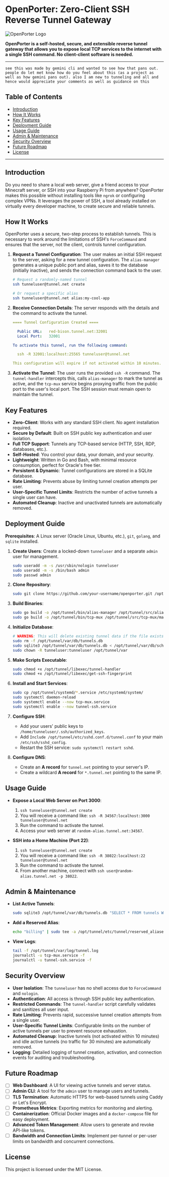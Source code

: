 # OpenPorter: Zero-Client SSH Reverse Tunnel Gateway

![OpenPorter Logo](https://i.imgur.com/KV2N3yE.png) 

**OpenPorter is a self-hosted, secure, and extensible reverse tunnel gateway that allows you to expose local TCP services to the internet with a single SSH command. No client-client software is needed.**

---
```see this was made by gemini cli and wanted to see how that pans out. people do let met know how do you feel about this (as a project as well as how gemini pans out). also I am new to tunneling and all and hence would appreciate your comments as well as guidance on this```

## Table of Contents

- [Introduction](#introduction)
- [How It Works](#how-it-works)
- [Key Features](#key-features)
- [Deployment Guide](#deployment-guide)
- [Usage Guide](#usage-guide)
- [Admin & Maintenance](#admin--maintenance)
- [Security Overview](#security-overview)
- [Future Roadmap](#future-roadmap)
- [License](#license)

---

## Introduction

Do you need to share a local web server, give a friend access to your Minecraft server, or SSH into your Raspberry Pi from anywhere? OpenPorter makes this possible without installing tools like `ngrok` or configuring complex VPNs. It leverages the power of SSH, a tool already installed on virtually every developer machine, to create secure and reliable tunnels.

## How It Works

OpenPorter uses a secure, two-step process to establish tunnels. This is necessary to work around the limitations of SSH's `ForceCommand` and ensures that the server, not the client, controls tunnel configuration.

1.  **Request a Tunnel Configuration**: The user makes an initial SSH request to the server, asking for a new tunnel configuration. The `alias-manager` generates a unique public port and alias, saves it to the database (initially inactive), and sends the connection command back to the user.
    ```bash
    # Request a randomly-named tunnel
    ssh tunneluser@tunnel.net create
    
    # Or request a specific alias
    ssh tunneluser@tunnel.net alias:my-cool-app
    ```

2.  **Receive Connection Details**: The server responds with the details and the command to activate the tunnel.
    ```yaml
    ==== Tunnel Configuration Created ====

      Public URL:   red-bison.tunnel.net:32001
      Local Port:   32001

    To activate this tunnel, run the following command:

      ssh -R 32001:localhost:25565 tunneluser@tunnel.net

    This configuration will expire if not activated within 10 minutes.
    ```

3.  **Activate the Tunnel**: The user runs the provided `ssh -R` command. The `tunnel-handler` intercepts this, calls `alias-manager` to mark the tunnel as active, and the `tcp-mux` service begins proxying traffic from the public port to the user's local port. The SSH session must remain open to maintain the tunnel.

## Key Features

-   **Zero-Client**: Works with any standard SSH client. No agent installation required.
-   **Secure by Default**: Built on SSH public key authentication and user isolation.
-   **Full TCP Support**: Tunnels any TCP-based service (HTTP, SSH, RDP, databases, etc.).
-   **Self-Hosted**: You control your data, your domain, and your security.
-   **Lightweight**: Written in Go and Bash, with minimal resource consumption, perfect for Oracle's free tier.
-   **Persistent & Dynamic**: Tunnel configurations are stored in a SQLite database.
-   **Rate Limiting**: Prevents abuse by limiting tunnel creation attempts per user.
-   **User-Specific Tunnel Limits**: Restricts the number of active tunnels a single user can have.
-   **Automated Cleanup**: Inactive and unactivated tunnels are automatically removed.

## Deployment Guide

**Prerequisites**: A Linux server (Oracle Linux, Ubuntu, etc.), `git`, `golang`, and `sqlite` installed.

1.  **Create Users**: Create a locked-down `tunneluser` and a separate `admin` user for management.
    ```bash
    sudo useradd -m -s /usr/sbin/nologin tunneluser
    sudo useradd -m -s /bin/bash admin
    sudo passwd admin
    ```

2.  **Clone Repository**:
    ```bash
    sudo git clone https://github.com/your-username/openporter.git /opt/tunnel
    ```

3.  **Build Binaries**:
    ```bash
    sudo go build -o /opt/tunnel/bin/alias-manager /opt/tunnel/src/alias-manager/main.go
    sudo go build -o /opt/tunnel/bin/tcp-mux /opt/tunnel/src/tcp-mux/main.go
    ```

4.  **Initialize Database**:
    ```bash
    # WARNING: This will delete existing tunnel data if the file exists.
    sudo rm -f /opt/tunnel/var/db/tunnels.db
    sudo sqlite3 /opt/tunnel/var/db/tunnels.db < /opt/tunnel/var/db/schema.sql
    sudo chown -R tunneluser:tunneluser /opt/tunnel/var
    ```

5.  **Make Scripts Executable**:
    ```bash
    sudo chmod +x /opt/tunnel/libexec/tunnel-handler
    sudo chmod +x /opt/tunnel/libexec/get-ssh-fingerprint
    ```

6.  **Install and Start Services**:
    ```bash
    sudo cp /opt/tunnel/systemd/*.service /etc/systemd/system/
    sudo systemctl daemon-reload
    sudo systemctl enable --now tcp-mux.service
    sudo systemctl enable --now tunnel-ssh.service
    ```

7.  **Configure SSH**:
    -   Add your users' public keys to `/home/tunneluser/.ssh/authorized_keys`.
    -   Add `Include /opt/tunnel/etc/sshd.conf.d/tunnel.conf` to your main `/etc/ssh/sshd_config`.
    -   Restart the SSH service: `sudo systemctl restart sshd`.

8.  **Configure DNS**:
    -   Create an **A record** for `tunnel.net` pointing to your server's IP.
    -   Create a wildcard **A record** for `*.tunnel.net` pointing to the same IP.

## Usage Guide

-   **Expose a Local Web Server on Port 3000**:
    1.  `ssh tunneluser@tunnel.net create`
    2.  You will receive a command like: `ssh -R 34567:localhost:3000 tunneluser@tunnel.net`
    3.  Run the command to activate the tunnel.
    4.  Access your web server at `random-alias.tunnel.net:34567`.

-   **SSH into a Home Machine (Port 22)**:
    1.  `ssh tunneluser@tunnel.net create`
    2.  You will receive a command like: `ssh -R 38022:localhost:22 tunneluser@tunnel.net`
    3.  Run the command to activate the tunnel.
    4.  From another machine, connect with `ssh user@random-alias.tunnel.net -p 38022`.

## Admin & Maintenance

-   **List Active Tunnels**:
    ```bash
    sudo sqlite3 /opt/tunnel/var/db/tunnels.db "SELECT * FROM tunnels WHERE active = 1;"
    ```
-   **Add a Reserved Alias**:
    ```bash
    echo "billing" | sudo tee -a /opt/tunnel/etc/tunnel/reserved_aliases
    ```
-   **View Logs**:
    ```bash
    tail -f /opt/tunnel/var/log/tunnel.log
    journalctl -u tcp-mux.service -f
    journalctl -u tunnel-ssh.service -f
    ```

## Security Overview

-   **User Isolation**: The `tunneluser` has no shell access due to `ForceCommand` and `nologin`.
-   **Authentication**: All access is through SSH public key authentication.
-   **Restricted Commands**: The `tunnel-handler` script carefully validates and sanitizes all user input.
-   **Rate Limiting**: Prevents rapid, successive tunnel creation attempts from a single user.
-   **User-Specific Tunnel Limits**: Configurable limits on the number of active tunnels per user to prevent resource exhaustion.
-   **Automated Cleanup**: Inactive tunnels (not activated within 10 minutes) and idle active tunnels (no traffic for 30 minutes) are automatically removed.
-   **Logging**: Detailed logging of tunnel creation, activation, and connection events for auditing and troubleshooting.

## Future Roadmap

-   [ ] **Web Dashboard**: A UI for viewing active tunnels and server status.
-   [ ] **Admin CLI**: A tool for the `admin` user to manage users and tunnels.
-   [ ] **TLS Termination**: Automatic HTTPS for web-based tunnels using Caddy or Let's Encrypt.
-   [ ] **Prometheus Metrics**: Exporting metrics for monitoring and alerting.
-   [ ] **Containerization**: Official Docker images and a `docker-compose` file for easy deployment.
-   [ ] **Advanced Token Management**: Allow users to generate and revoke API-like tokens.
-   [ ] **Bandwidth and Connection Limits**: Implement per-tunnel or per-user limits on bandwidth and concurrent connections.

## License

This project is licensed under the MIT License.
